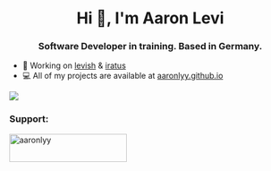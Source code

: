 <h1 align="center">Hi 🖤, I'm Aaron Levi</h1>
<h3 align="center">Software Developer in training. Based in Germany.</h3>

<!--- <img align="center">[![My GitHub Stats](https://github-readme-stats.vercel.app/api/?username=aaronlyy&count_private=true&theme=tokyonight&showicons=true)]()</img> --->

- 🔭 Working on [levish](https://github.com/aaronlyy/levish) & [iratus](https://github.com/aaronlyy/iratus)
- 💻 All of my projects are available at [aaronlyy.github.io](https://aaronlyy.github.io)

<img align="center" src="https://github-readme-stats.anuraghazra1.vercel.app/api/top-langs/?username=aaronlyy" />

<h3 align="left">Support:</h3>
<p><a href="https://www.buymeacoffee.com/aaronlyy"> <img align="left" src="https://cdn.buymeacoffee.com/buttons/v2/default-yellow.png" height="50" width="210" alt="aaronlyy" /></a></p><br><br>

